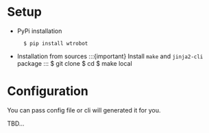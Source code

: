 # Setup

- PyPi installation

        $ pip install wtrobot

- Installation from sources
:::{important}
Install `make` and `jinja2-cli` package
:::
    $ git clone <repo url>
    $ cd <project dir>
	$ make local
	

# Configuration

You can pass config file or cli will generated it for you.

TBD...
